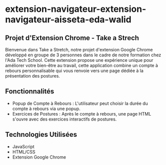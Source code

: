 # extension-navigateur-extension-navigateur-aisseta-eda-walid

## Projet d'Extension Chrome - Take a Strech

Bienvenue dans Take a Stretch, notre projet d'extension Google Chrome développé en groupe de 3 personnes dans le cadre de notre formation chez l'Ada Tech School. Cette extension propose une expérience unique pour améliorer votre bien-être au travail, cette application combine un compte à rebours personnalisable qui vous renvoie vers une page dédiée à la présentation des postures.

## Fonctionnalités

- Popup de Compte à Rebours : L'utilisateur peut choisir la durée du compte à rebours via une popup.
- Exercices de Postures : Après le compte à rebours, une page HTML s'ouvre avec des exercices interactifs de postures.

## Technologies Utilisées
- JavaScript
- HTML/CSS
- Extension Google Chrome
